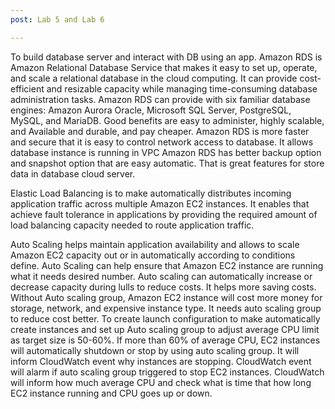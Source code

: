 ```yaml
---
post: Lab 5 and Lab 6

---
```


To build database server and interact with DB using an app. Amazon RDS is Amazon Relational Database Service that makes it easy to set up, operate, and scale a relational database in the cloud computing. It can provide cost-efficient and resizable capacity while managing time-consuming database administration tasks. Amazon RDS can provide with six familiar database engines: Amazon Aurora Oracle, Microsoft SQL Server, PostgreSQL, MySQL, and MariaDB. Good benefits are easy to administer, highly scalable, and Available and durable, and pay cheaper. Amazon RDS is more faster and secure that it is easy to control network access to database. It allows database instance is running in VPC Amazon RDS has better backup option and snapshot option that are easy automatic. That is great features for store data in database cloud server. 

Elastic Load Balancing is to make automatically distributes incoming application traffic across multiple Amazon EC2 instances. It enables that achieve fault tolerance in applications by providing the required amount of load balancing capacity needed to route application traffic.

Auto Scaling helps maintain application availability and allows to scale Amazon EC2 capacity out or in automatically according to conditions define. Auto Scaling can help ensure that Amazon EC2 instance are running what it needs desired number. Auto scaling can automatically increase or decrease capacity during lulls to reduce costs. It helps more saving costs. Without Auto scaling group, Amazon EC2 instance will cost more money for storage, network, and expensive instance type. It needs auto scaling group to reduce cost better. To create launch configuration to make automatically create instances and set up Auto scaling group to adjust average CPU limit as target size is 50-60%. If more than 60% of average CPU, EC2 instances will automatically shutdown or stop by using auto scaling group. It will inform CloudWatch event why instances are stopping. CloudWatch event will alarm if auto scaling group triggered to stop EC2 instances. CloudWatch will inform how much average CPU and check what is time that how long EC2 instance running and CPU goes up or down.
